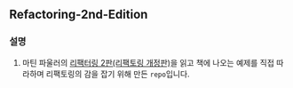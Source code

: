## Refactoring-2nd-Edition

### 설명
1. 마틴 파울러의 <a href='https://www.aladin.co.kr/shop/wproduct.aspx?ItemId=236186172'>리팩터링 2판(리팩토링 개정판)</a>을 읽고 책에 나오는 예제를 직접 따라하며 리팩토링의 감을 잡기 위해 만든 `repo`입니다.
